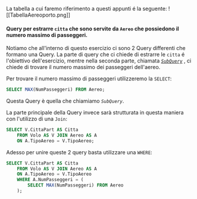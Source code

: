 
La tabella a cui faremo riferimento a questi appunti é la seguente:
![[TabellaAereoporto.png]]
#### Query per estrarre `citta` che sono servite da `Aereo` che possiedono il numero massimo di passeggeri.


Notiamo che all'interno di questo esercizio ci sono 2 Query differenti che formano una Query.
La parte di query che ci chiede di estrarre le `citta` é l'obiettivo dell'esercizio, mentre nella seconda parte, chiamata [*`SubQuery`*](SubQuery) , ci chiede di trovare il numero massimo dei passeggeri dell'aereo.

Per trovare il numero massimo di passeggeri utilizzeremo la `SELECT`:
```sql
SELECT MAX(NumPasseggeri) FROM Aereo;
```

Questa Query è quella che chiamiamo *`SubQuery`*.

La parte principale della Query invece sarà strutturata in questa maniera con l'utilizzo di una `Join`:
```sql
SELECT V.CittaPart AS Citta
	FROM Volo AS V JOIN Aereo AS A 
	ON A.TipoAereo = V.TipoAereo;
```

Adesso per unire queste 2 query basta utilizzare una `WHERE`:
```sql
SELECT V.CittaPart AS Citta
	FROM Volo AS V JOIN Aereo AS A 
	ON A.TipoAereo = V.TipoAereo
	WHERE A.NumPasseggeri = (
		SELECT MAX(NumPasseggeri) FROM Aereo
	);
```
